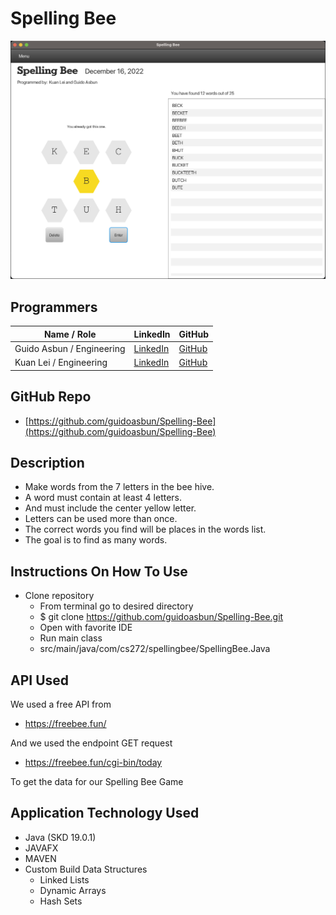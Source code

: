 # Spelling Bee

![SpellingBeeGame.png](images/SpellingBeeGame2.png)

## Programmers
| Name / Role               | LinkedIn                                                       | GitHub                                  |
|---------------------------|----------------------------------------------------------------|-----------------------------------------|
| Guido Asbun / Engineering | [LinkedIn](https://www.linkedin.com/in/guidoasbun/)            | [GitHub](https://github.com/guidoasbun) |
| Kuan Lei / Engineering    | [LinkedIn](https://www.linkedin.com/in/kuanioi-lei-17ab19156/) | [GitHub](https://github.com/kuan1219)   |

## GitHub Repo

- [https://github.com/guidoasbun/Spelling-Bee](https://github.com/guidoasbun/Spelling-Bee)

## Description

- Make words from the 7 letters in the bee hive.
- A word must contain at least 4 letters.
- And must include the center yellow letter.
- Letters can be used more than once.
- The correct words you find will be places in the words list.
- The goal is to find as many words.

## Instructions On How To Use

- Clone repository
  - From terminal go to desired directory
  - $ git clone https://github.com/guidoasbun/Spelling-Bee.git
  - Open with favorite IDE
  - Run main class 
  - src/main/java/com/cs272/spellingbee/SpellingBee.Java

## API Used
We used a free API from 
- https://freebee.fun/

And we used the endpoint GET request
- https://freebee.fun/cgi-bin/today

To get the data for our Spelling Bee Game

## Application Technology Used

- Java (SKD 19.0.1)
- JAVAFX 
- MAVEN
- Custom Build Data Structures
  - Linked Lists
  - Dynamic Arrays
  - Hash Sets
